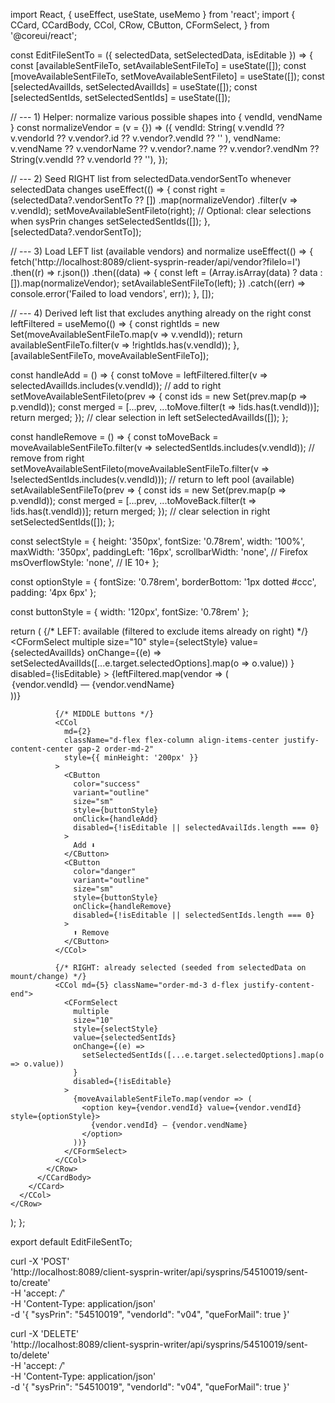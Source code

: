 import React, { useEffect, useState, useMemo } from 'react';
import {
  CCard, CCardBody, CCol, CRow, CButton, CFormSelect,
} from '@coreui/react';

const EditFileSentTo = ({ selectedData, setSelectedData, isEditable }) => {
  const [availableSentFileTo, setAvailableSentFileTo] = useState([]);
  const [moveAvailableSentFileTo, setMoveAvailableSentFileto] = useState([]);
  const [selectedAvailIds, setSelectedAvailIds] = useState([]);
  const [selectedSentIds, setSelectedSentIds] = useState([]);

  // --- 1) Helper: normalize various possible shapes into { vendId, vendName }
  const normalizeVendor = (v = {}) => ({
    vendId: String(
      v.vendId ?? v.vendorId ?? v.vendor?.id ?? v.vendor?.vendId ?? ''
    ),
    vendName:
      v.vendName ??
      v.vendorName ??
      v.vendor?.name ??
      v.vendor?.vendNm ??
      String(v.vendId ?? v.vendorId ?? ''),
  });

  // --- 2) Seed RIGHT list from selectedData.vendorSentTo whenever selectedData changes
  useEffect(() => {
    const right = (selectedData?.vendorSentTo ?? [])
      .map(normalizeVendor)
      .filter(v => v.vendId);
    setMoveAvailableSentFileto(right);
    // Optional: clear selections when sysPrin changes
    setSelectedSentIds([]);
  }, [selectedData?.vendorSentTo]);

  // --- 3) Load LEFT list (available vendors) and normalize
  useEffect(() => {
    fetch('http://localhost:8089/client-sysprin-reader/api/vendor?fileIo=I')
      .then((r) => r.json())
      .then((data) => {
        const left = (Array.isArray(data) ? data : []).map(normalizeVendor);
        setAvailableSentFileTo(left);
      })
      .catch((err) => console.error('Failed to load vendors', err));
  }, []);

  // --- 4) Derived left list that excludes anything already on the right
  const leftFiltered = useMemo(() => {
    const rightIds = new Set(moveAvailableSentFileTo.map(v => v.vendId));
    return availableSentFileTo.filter(v => !rightIds.has(v.vendId));
  }, [availableSentFileTo, moveAvailableSentFileTo]);

  const handleAdd = () => {
    const toMove = leftFiltered.filter(v => selectedAvailIds.includes(v.vendId));
    // add to right
    setMoveAvailableSentFileto(prev => {
      const ids = new Set(prev.map(p => p.vendId));
      const merged = [...prev, ...toMove.filter(t => !ids.has(t.vendId))];
      return merged;
    });
    // clear selection in left
    setSelectedAvailIds([]);
  };

  const handleRemove = () => {
    const toMoveBack = moveAvailableSentFileTo.filter(v => selectedSentIds.includes(v.vendId));
    // remove from right
    setMoveAvailableSentFileto(moveAvailableSentFileTo.filter(v => !selectedSentIds.includes(v.vendId)));
    // return to left pool (available)
    setAvailableSentFileTo(prev => {
      const ids = new Set(prev.map(p => p.vendId));
      const merged = [...prev, ...toMoveBack.filter(t => !ids.has(t.vendId))];
      return merged;
    });
    // clear selection in right
    setSelectedSentIds([]);
  };

  const selectStyle = {
    height: '350px',
    fontSize: '0.78rem',
    width: '100%',
    maxWidth: '350px',
    paddingLeft: '16px',
    scrollbarWidth: 'none',         // Firefox
    msOverflowStyle: 'none',        // IE 10+
  };

  const optionStyle = {
    fontSize: '0.78rem',
    borderBottom: '1px dotted #ccc',
    padding: '4px 6px'
  };

  const buttonStyle = { width: '120px', fontSize: '0.78rem' };

  return (
    <CRow>
      <CCol xs={12}>
        <CCard className="mb-4">
          <CCardBody>
            <CRow className="align-items-center">
              {/* LEFT: available (filtered to exclude items already on right) */}
              <CCol md={5} className="order-md-1">
                <CFormSelect
                  multiple
                  size="10"
                  style={selectStyle}
                  value={selectedAvailIds}
                  onChange={(e) =>
                    setSelectedAvailIds([...e.target.selectedOptions].map(o => o.value))
                  }
                  disabled={!isEditable}
                >
                  {leftFiltered.map(vendor => (
                    <option key={vendor.vendId} value={vendor.vendId} style={optionStyle}>
                      {vendor.vendId} — {vendor.vendName}
                    </option>
                  ))}
                </CFormSelect>
              </CCol>

              {/* MIDDLE buttons */}
              <CCol
                md={2}
                className="d-flex flex-column align-items-center justify-content-center gap-2 order-md-2"
                style={{ minHeight: '200px' }}
              >
                <CButton
                  color="success"
                  variant="outline"
                  size="sm"
                  style={buttonStyle}
                  onClick={handleAdd}
                  disabled={!isEditable || selectedAvailIds.length === 0}
                >
                  Add ⬇️
                </CButton>
                <CButton
                  color="danger"
                  variant="outline"
                  size="sm"
                  style={buttonStyle}
                  onClick={handleRemove}
                  disabled={!isEditable || selectedSentIds.length === 0}
                >
                  ⬆️ Remove
                </CButton>
              </CCol>

              {/* RIGHT: already selected (seeded from selectedData on mount/change) */}
              <CCol md={5} className="order-md-3 d-flex justify-content-end">
                <CFormSelect
                  multiple
                  size="10"
                  style={selectStyle}
                  value={selectedSentIds}
                  onChange={(e) =>
                    setSelectedSentIds([...e.target.selectedOptions].map(o => o.value))
                  }
                  disabled={!isEditable}
                >
                  {moveAvailableSentFileTo.map(vendor => (
                    <option key={vendor.vendId} value={vendor.vendId} style={optionStyle}>
                      {vendor.vendId} — {vendor.vendName}
                    </option>
                  ))}
                </CFormSelect>
              </CCol>
            </CRow>
          </CCardBody>
        </CCard>
      </CCol>
    </CRow>
  );
};

export default EditFileSentTo;





curl -X 'POST' \
  'http://localhost:8089/client-sysprin-writer/api/sysprins/54510019/sent-to/create' \
  -H 'accept: */*' \
  -H 'Content-Type: application/json' \
  -d '{
  "sysPrin": "54510019",
  "vendorId": "v04",
  "queForMail": true
}'



curl -X 'DELETE' \
  'http://localhost:8089/client-sysprin-writer/api/sysprins/54510019/sent-to/delete' \
  -H 'accept: */*' \
  -H 'Content-Type: application/json' \
  -d '{
  "sysPrin": "54510019",
  "vendorId": "v04",
  "queForMail": true
}'

